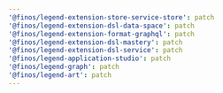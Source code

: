 ```yaml
---
'@finos/legend-extension-store-service-store': patch
'@finos/legend-extension-dsl-data-space': patch
'@finos/legend-extension-format-graphql': patch
'@finos/legend-extension-dsl-mastery': patch
'@finos/legend-extension-dsl-service': patch
'@finos/legend-application-studio': patch
'@finos/legend-graph': patch
'@finos/legend-art': patch
---
```

